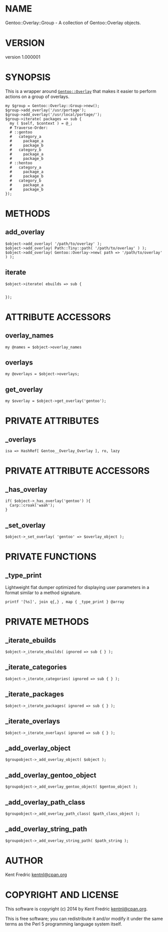 # NAME

Gentoo::Overlay::Group - A collection of Gentoo::Overlay objects.

# VERSION

version 1.000001

# SYNOPSIS

This is a wrapper around [`Gentoo::Overlay`](https://metacpan.org/pod/Gentoo::Overlay) that makes it easier to perform actions on a group of overlays.

    my $group = Gentoo::Overlay::Group->new();
    $group->add_overlay('/usr/portage');
    $group->add_overlay('/usr/local/portage/');
    $group->iterate( packages => sub {
      my ( $self, $context ) = @_;
      # Traverse-Order:
      # ::gentoo
      #   category_a
      #     package_a
      #     package_b
      #   category_b
      #     package_a
      #     package_b
      # ::hentoo
      #   category_a
      #     package_a
      #     package_b
      #   category_b
      #     package_a
      #     package_b
    });

# METHODS

## add\_overlay

    $object->add_overlay( '/path/to/overlay' );
    $object->add_overlay( Path::Tiny::path( '/path/to/overlay' ) );
    $object->add_overlay( Gentoo::Overlay->new( path => '/path/to/overlay' ) );

## iterate

    $object->iterate( ebuilds => sub {


    });

# ATTRIBUTE ACCESSORS

## overlay\_names

    my @names = $object->overlay_names

## overlays

    my @overlays = $object->overlays;

## get\_overlay

    my $overlay = $object->get_overlay('gentoo');

# PRIVATE ATTRIBUTES

## \_overlays

    isa => HashRef[ Gentoo__Overlay_Overlay ], ro, lazy

# PRIVATE ATTRIBUTE ACCESSORS

## \_has\_overlay

    if( $object->_has_overlay('gentoo') ){
      Carp::croak('waah');
    }

## \_set\_overlay

    $object->_set_overlay( 'gentoo' => $overlay_object );

# PRIVATE FUNCTIONS

## \_type\_print

Lightweight flat dumper optimized for displaying user parameters in a format similar to a method signature.

    printf '[%s]', join q{,} , map { _type_print } @array

# PRIVATE METHODS

## \_iterate\_ebuilds

    $object->_iterate_ebuilds( ignored => sub { } );

## \_iterate\_categories

    $object->_iterate_categories( ignored => sub { } );

## \_iterate\_packages

    $object->_iterate_packages( ignored => sub { } );

## \_iterate\_overlays

    $object->_iterate_overlays( ignored => sub { } );

## \_add\_overlay\_object

    $groupobject->_add_overlay_object( $object );

## \_add\_overlay\_gentoo\_object

    $groupobject->_add_overlay_gentoo_object( $gentoo_object );

## \_add\_overlay\_path\_class

    $groupobject->_add_overlay_path_class( $path_class_object );

## \_add\_overlay\_string\_path

    $groupobject->_add_overlay_string_path( $path_string );

# AUTHOR

Kent Fredric <kentnl@cpan.org>

# COPYRIGHT AND LICENSE

This software is copyright (c) 2014 by Kent Fredric <kentnl@cpan.org>.

This is free software; you can redistribute it and/or modify it under
the same terms as the Perl 5 programming language system itself.
